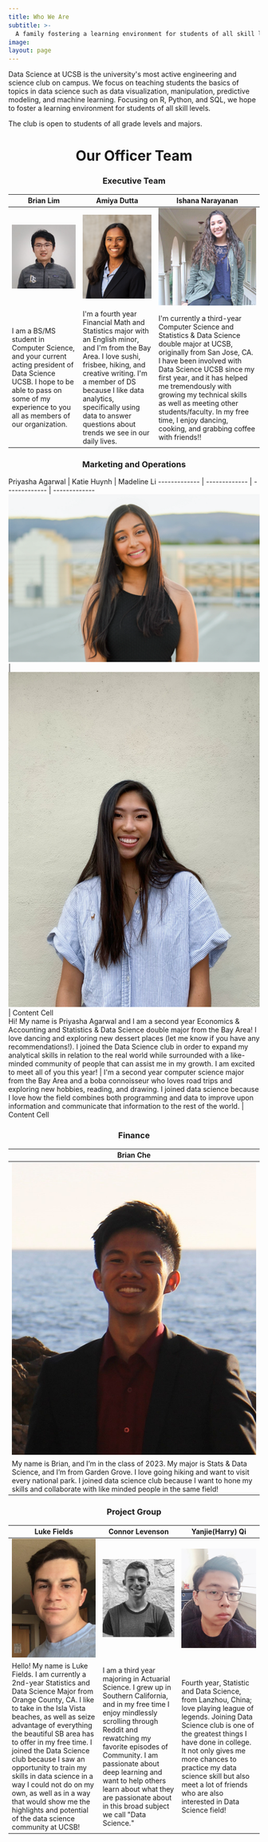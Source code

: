 ```yaml
---
title: Who We Are
subtitle: >-
  A family fostering a learning environment for students of all skill levels
image: 
layout: page
---
```





Data Science at UCSB is the university's most active engineering and science club on campus. We focus on teaching students the basics of topics in data science such as data visualization, manipulation, predictive modeling, and machine learning. Focusing on R, Python, and SQL, we hope to foster a learning environment for students of all skill levels.

The club is open to students of all grade levels and majors.

<center><h1> Our Officer Team</h1></center>

<center><h3> Executive Team</h3></center>

Brian Lim | Amiya Dutta | Ishana Narayanan
------------- | -------------  | -------------  
![briamlim](/images/members/brianlim.png) | ![amiya](/images/members/amiya.jpeg)   | ![ishana](/images/members/ishana.jpg)  
I am a BS/MS student in Computer Science, and your current acting president of Data Science UCSB. I hope to be able to pass on some of my experience to you all as members of our organization.  | I'm a fourth year Financial Math and Statistics major with an English minor, and I'm from the Bay Area. I love sushi, frisbee, hiking, and creative writing. I'm a member of DS because I like data analytics, specifically using data to answer questions about trends we see in our daily lives.    | I'm currently a third-year Computer Science and Statistics & Data Science double major at UCSB, originally from San Jose, CA. I have been involved with Data Science UCSB since my first year, and it has helped me tremendously with growing my technical skills as well as meeting other students/faculty. In my free time, I enjoy dancing, cooking, and grabbing coffee with friends!!    

<center><h3> Marketing and Operations</h3></center>

Priyasha Agarwal  | Katie Huynh  | Madeline Li
------------- | -------------  | -------------  | -------------  
![priyasha](/images/members/priyasha.png)  | ![katie](/images/members/katie.jpg)   | Content Cell   
Hi! My name is Priyasha Agarwal and I am a second year Economics & Accounting and Statistics & Data Science double major from the Bay Area! I love dancing and exploring new dessert places (let me know if you have any recommendations!). I joined the Data Science club in order to expand my analytical skills in relation to the real world while surrounded with a like-minded community of people that can assist me in my growth. I am excited to meet all of you this year!  | I'm a second year computer science major from the Bay Area and a boba connoisseur who loves road trips and exploring new hobbies, reading, and drawing. I joined data science because I love how the field combines both programming and data to improve upon information and communicate that information to the rest of the world.    | Content Cell   

<center><h3> Finance</h3></center>

Brian Che |
------------- |
![brianche](/images/members/brianche.jpg)  |
My name is Brian, and I’m in the class of 2023. My major is Stats & Data Science, and I’m from Garden Grove. I love going hiking and want to visit every national park. I joined data science club because I want to hone my skills and collaborate with like minded people in the same field!   |

<center><h3> Project Group</h3></center>

Luke Fields  | Connor Levenson  | Yanjie(Harry) Qi  |
------------- | -------------  | ------------- |
![luke](/images/members/luke.JPG)  | ![connor](/images/members/connor.png)  | ![harry](/images/members/harry.jpeg)   |
Hello! My name is Luke Fields. I am currently a 2nd-year Statistics and Data Science Major from Orange County, CA. I like to take in the Isla Vista beaches, as well as seize advantage of everything the beautiful SB area has to offer in my free time. I joined the Data Science club because I saw an opportunity to train my skills in data science in a way I could not do on my own, as well as in a way that would show me the highlights and potential of the data science community at UCSB! |  I am a third year majoring in Actuarial Science. I grew up in Southern California, and in my free time I enjoy mindlessly scrolling through Reddit and rewatching my favorite episodes of Community. I am passionate about deep learning and want to help others learn about what they are passionate about in this broad subject we call "Data Science."  | Fourth year, Statistic and Data Science, from Lanzhou, China; love playing league of legends. Joining Data Science club is one of the greatest things I have done in college. It not only gives me more chances to practice my data science skill but also meet a lot of friends who are also interested in Data Science field!   |
